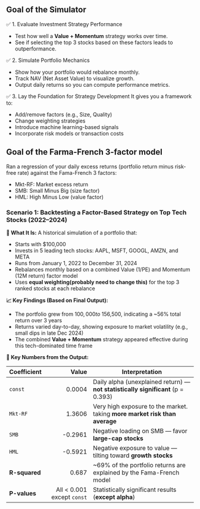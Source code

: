 ## Goal of the Simulator 

✅ 1. Evaluate Investment Strategy Performance
- Test how well a **Value + Momentum** strategy works over time.
- See if selecting the top 3 stocks based on these factors leads to outperformance.

✅ 2. Simulate Portfolio Mechanics
- Show how your portfolio would rebalance monthly.
- Track NAV (Net Asset Value) to visualize growth.
- Output daily returns so you can compute performance metrics.

✅ 3. Lay the Foundation for Strategy Development
It gives you a framework to:
- Add/remove factors (e.g., Size, Quality)
- Change weighting strategies
- Introduce machine learning-based signals
- Incorporate risk models or transaction costs

## Goal of the Farma-French 3-factor model 

Ran a regression of your daily excess returns (portfolio return minus risk-free rate) against the Fama-French 3 factors:
- Mkt-RF: Market excess return
- SMB: Small Minus Big (size factor)
- HML: High Minus Low (value factor)

### Scenario 1: Backtesting a Factor-Based Strategy on Top Tech Stocks (2022–2024)

**📌 What It Is:**
A historical simulation of a portfolio that:
- Starts with $100,000
- Invests in 5 leading tech stocks: AAPL, MSFT, GOOGL, AMZN, and META
- Runs from January 1, 2022 to December 31, 2024
- Rebalances monthly based on a combined Value (1/PE) and Momentum (12M return) factor model
- Uses **equal weighting(probably need to change this)** for the top 3 ranked stocks at each rebalance

**📈 Key Findings (Based on Final Output):**
- The portfolio grew from $100,000 to ~$156,500, indicating a ~56% total return over 3 years
- Returns varied day-to-day, showing exposure to market volatility (e.g., small dips in late Dec 2024)
- The combined **Value + Momentum** strategy appeared effective during this tech-dominated time frame

**🔢 Key Numbers from the Output:**

| **Coefficient** | **Value** | **Interpretation** |
|------------------|----------:|--------------------|
| `const`          | 0.0004    | Daily alpha (unexplained return) — **not statistically significant** (p = 0.393) |
| `Mkt-RF`         | 1.3606    | Very high exposure to the market. taking **more market risk than average** |
| `SMB`            | -0.2961   | Negative loading on SMB — favor **large-cap stocks** |
| `HML`            | -0.5921   | Negative exposure to value — tilting toward **growth stocks** |
| **R-squared**    | 0.687     | ~69% of the portfolio returns are explained by the Fama-French model |
| **P-values**     | All < 0.001 except `const` | Statistically significant results (**except alpha**) |
